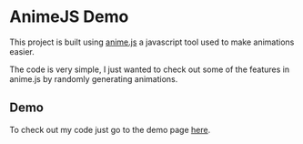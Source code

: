 # AnimeJS Demo
This project is built using [anime.js](https://animejs.com/ "anime.js") a javascript tool used to make animations easier.

The code is very simple, I just wanted to check out some of the features in anime.js by randomly generating animations.

## Demo
To check out my code just go to the demo page [here](https://avigael.github.io/demo-animejs/ "here").